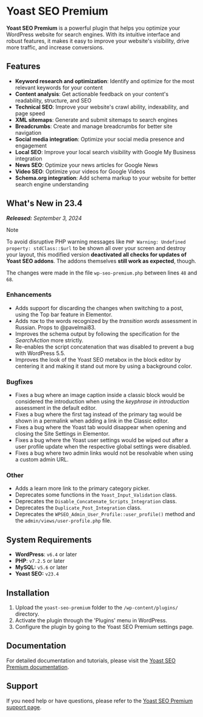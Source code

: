 # Yoast SEO Premium

**Yoast SEO Premium** is a powerful plugin that helps you optimize your WordPress website for search engines. With its intuitive interface and robust features, it makes it easy to improve your website's visibility, drive more traffic, and increase conversions.

## Features

* **Keyword research and optimization**: Identify and optimize for the most relevant keywords for your content
* **Content analysis**: Get actionable feedback on your content's readability, structure, and SEO
* **Technical SEO**: Improve your website's crawl ability, indexability, and page speed
* **XML sitemaps**: Generate and submit sitemaps to search engines
* **Breadcrumbs**: Create and manage breadcrumbs for better site navigation
* **Social media integration**: Optimize your social media presence and engagement
* **Local SEO**: Improve your local search visibility with Google My Business integration
* **News SEO**: Optimize your news articles for Google News
* **Video SEO**: Optimize your videos for Google Videos
* **Schema.org integration**: Add schema markup to your website for better search engine understanding

## What's New in 23.4

***Released:** September 3, 2024*

> [!NOTE]  
> To avoid disruptive PHP warning messages like `PHP Warning: Undefined property: stdClass::$url` to be shown all over your screen and destroy your layout, this modified version **deactivated all checks for updates of Yoast SEO addons**. The addons themselves **still work as expected**, though.
>
> The changes were made in the file `wp-seo-premium.php` between lines `48` and `68`.

### Enhancements

- Adds support for discarding the changes when switching to a post, using the Top bar feature in Elementor.
- Adds *так* to the words recognized by the *transition words* assessment in Russian. Props to @pavelmai83.
- Improves the schema output by following the specification for the *SearchAction* more strictly.
- Re-enables the script concatenation that was disabled to prevent a bug with WordPress 5.5.
- Improves the look of the Yoast SEO metabox in the block editor by centering it and making it stand out more by using a background color.

### Bugfixes

- Fixes a bug where an image caption inside a classic block would be considered the introduction when using the *keyphrase in introduction* assessment in the default editor.
- Fixes a bug where the first tag instead of the primary tag would be shown in a permalink when adding a link in the Classic editor.
- Fixes a bug where the Yoast tab would disappear when opening and closing the Site Settings in Elementor.
- Fixes a bug where the Yoast user settings would be wiped out after a user profile update when the respective global settings were disabled.
- Fixes a bug where two admin links would not be resolvable when using a custom admin URL.

### Other

- Adds a learn more link to the primary category picker.
- Deprecates some functions in the `Yoast_Input_Validation` class.
- Deprecates the `Disable_Concatenate_Scripts_Integration` class.
- Deprecates the `Duplicate_Post_Integration` class.
- Deprecates the `WPSEO_Admin_User_Profile::user_profile()` method and the `admin/views/user-profile.php` file.

## System Requirements

* **WordPress**: `v6.4` or later
* **PHP**: `v7.2.5` or later
* **MySQL:** `v5.6` or later
* **Yoast SEO:** `v23.4`

## Installation

1. Upload the `yoast-seo-premium` folder to the `/wp-content/plugins/` directory.
2. Activate the plugin through the 'Plugins' menu in WordPress.
3. Configure the plugin by going to the Yoast SEO Premium settings page.

## Documentation

For detailed documentation and tutorials, please visit the [Yoast SEO Premium documentation](https://yoast.com/seo-plugin/premium-documentation/).

## Support

If you need help or have questions, please refer to the [Yoast SEO Premium support page](https://yoast.com/seo-plugin/premium-support/).
